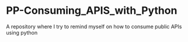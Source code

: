 # PP-Consuming_APIS_with_Python
A repository where I try to remind myself on how to consume public APIs using python
